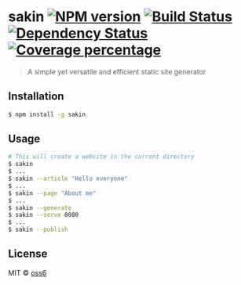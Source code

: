 # sakin [![NPM version][npm-image]][npm-url] [![Build Status][travis-image]][travis-url] [![Dependency Status][daviddm-image]][daviddm-url] [![Coverage percentage][coveralls-image]][coveralls-url]
> A simple yet versatile and efficient static site generator

## Installation

```sh
$ npm install -g sakin
```

## Usage

```sh
# This will create a website in the current directory
$ sakin
$ ...
$ sakin --article "Hello everyone"
$ ...
$ sakin --page "About me"
$ ...
$ sakin --generate
$ sakin --serve 8080
$ ...
$ sakin --publish
```
## License

MIT © [oss6](oss6.github.io)


[npm-image]: https://badge.fury.io/js/sakin.svg
[npm-url]: https://npmjs.org/package/sakin
[travis-image]: https://travis-ci.org/oss6/sakin.svg?branch=master
[travis-url]: https://travis-ci.org/oss6/sakin
[daviddm-image]: https://david-dm.org/oss6/sakin.svg?theme=shields.io
[daviddm-url]: https://david-dm.org/oss6/sakin
[coveralls-image]: https://coveralls.io/repos/oss6/sakin/badge.svg
[coveralls-url]: https://coveralls.io/r/oss6/sakin
